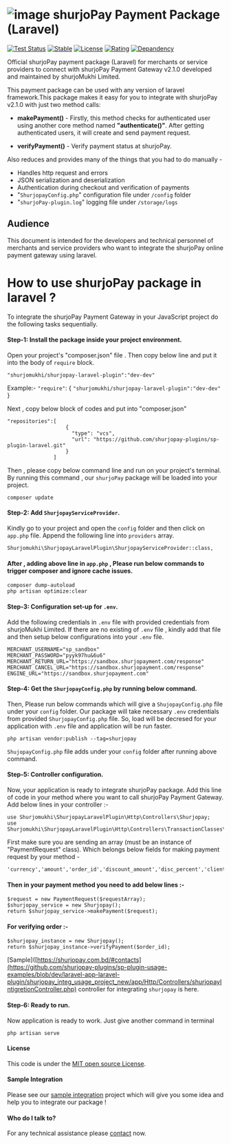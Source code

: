 
 <!-- 
 * This is an official documentation of integrating "shurjoPay" in laravel.
 *
 * By following steps of this documentation, any user can be able to integrate "shurjoPay" pacakge easily. 
 * In this documentation , a sample integration process is also available.
 *
 * @author Rayhan Khan Ridoy
 * @since 2022-12-01 
 -->
 

# ![image](https://user-images.githubusercontent.com/57352037/170198396-932692aa-3354-4cf0-abc1-2b8ef43a6de3.png) shurjoPay Payment Package (Laravel)
[![Test Status](https://github.com/rust-random/rand/workflows/Tests/badge.svg?event=push)]()
[![Stable](https://img.shields.io/badge/Stable-v2.1.0-green)]()
[![License](https://img.shields.io/badge/License-MIT-blue)]()
[![Rating](https://img.shields.io/badge/Rating-*****-green)]()
[![Depandency](https://img.shields.io/badge/Depandency-No-blue)]()

Official shurjoPay payment package (Laravel) for merchants or service providers to connect with shurjoPay Payment Gateway v2.1.0 developed and maintained by shurjoMukhi Limited.

This payment package can be used with any version of laravel framework.This package makes it easy for you to integrate with shurjoPay v2.1.0 with just two method calls:

- **makePayment()** - Firstly, this method  checks for authenticated user using another core method named **"authenticate()"**. After getting authenticated users, it will create and send payment request.

- **verifyPayment()** -  Verify payment status at shurjoPay.

Also reduces and provides many of the things that you had to do manually -
- Handles http request and errors
- JSON serialization and deserialization
- Authentication during checkout and verification of payments
- "``ShurjopayConfig.php``" configuration file under ``/config`` folder
- "``shurjoPay-plugin.log``" logging file under ``/storage/logs``

## Audience

This document is intended for the developers and technical personnel of merchants and service providers who want to integrate the shurjoPay online payment gateway using laravel.

# How to use shurjoPay package in laravel ?
To integrate the shurjoPay Payment Gateway in your JavaScript project do the following tasks sequentially.

#### Step-1: Install the package inside your project environment.
Open your project's "composer.json" file . Then copy below line and put it into the body of ``require`` block.

```
"shurjomukhi/shurjopay-laravel-plugin":"dev-dev" 
``` 
Example:-
``"require"``: {
             ```
             "shurjomukhi/shurjopay-laravel-plugin":"dev-dev"
             ```
             }

Next , copy below block of codes and put into "composer.json" 
```
"repositories":[
                   {
                     "type": "vcs",
                     "url": "https://github.com/shurjopay-plugins/sp-plugin-laravel.git"
                   }
               ]
```
Then , please copy below command line and run on your project's terminal. By running this command , our ``shurjoPay`` package will be loaded into your project. 

```
composer update
```

#### Step-2: Add ``ShurjopayServiceProvider``.
 
Kindly go to your project and open the ``config`` folder and then click on ``app.php`` file. Append the following line into ``providers`` array.

```
Shurjomukhi\ShurjopayLaravelPlugin\ShurjopayServiceProvider::class,
```

#### After , adding above line in ``app.php`` , Please run below commands to trigger composer and ignore cache issues.
```
composer dump-autoload
php artisan optimize:clear
```
#### Step-3: Configuration set-up for ``.env``. 
Add the following credentials in ``.env`` file with provided credentials  from shurjoMukhi Limited. If there are no existing of ``.env`` file , kindly add that file and then setup below configurations into your ``.env`` file.
```
MERCHANT_USERNAME="sp_sandbox"
MERCHANT_PASSWORD="pyyk97hu&6u6"
MERCHANT_RETURN_URL="https://sandbox.shurjopayment.com/response"
MERCHANT_CANCEL_URL="https://sandbox.shurjopayment.com/response"
ENGINE_URL="https://sandbox.shurjopayment.com"
```
#### Step-4: Get the ``ShurjopayConfig.php`` by running below command.
Then, Please run below commands which will give a ``ShujopayConfig.php`` file under your ``config`` folder. Our package will take necessary ``.env`` credentials from provided ``ShurjopayConfig.php`` file. So, load will be decresed for your application with ``.env`` file and application will be run faster.
```
php artisan vendor:publish --tag=shurjopay
```
``ShujopayConfig.php`` file adds under your ``config`` folder after running above command.

#### Step-5: Controller configuration.
Now, your application is ready to integrate shurjoPay package. Add this line of code in your method where you want to call shurjoPay Payment Gateway.
Add below lines in your controller :-
```
use Shurjomukhi\ShurjopayLaravelPlugin\Http\Controllers\Shurjopay;
use Shurjomukhi\ShurjopayLaravelPlugin\Http\Controllers\TransactionClasses\PaymentRequest;
```
First make sure you are sending an array (must be an instance of "PaymentRequest" class). Which belongs below fields for making payment request by your method -
```
'currency','amount','order_id','discount_amount','disc_percent','client_ip','customer_name','customer_phone','customer_email','customer_address','customer_city','customer_state','customer_postcode','customer_country','shipping_address','shipping_city','shipping_country','received_person_name','shipping_phone_number'
```
#### Then in your payment method you need to add below lines :-
```
$request = new PaymentRequest($requestArray);
$shurjopay_service = new Shurjopay();
return $shurjopay_service->makePayment($request);
```
#### For verifying order :-
```
$shurjopay_instance = new Shurjopay();
return $shurjopay_instance->verifyPayment($order_id);
```
[Sample]([https://shurjopay.com.bd/#contacts](https://github.com/shurjopay-plugins/sp-plugin-usage-examples/blob/dev/laravel-app-laravel-plugin/shurjopay_integ_usage_project_new/app/Http/Controllers/shurjopayIntigretionController.php) controller for integrating ``shurjopay`` is here.
#### Step-6: Ready to run.
Now application is ready to work. Just give another command in terminal
```
php artisan serve
```
#### License
This code is under the [MIT open source License](http://www.opensource.org/licenses/mit-license.php).
#### Sample Integration
Please see our [sample integration](https://github.com/shurjopay-plugins/sp-plugin-usage-examples/tree/dev/laravel-app-laravel-plugin/shurjopay_integ_usage_project_new) project which will give you some idea and help you to integrate our package !
#### Who do I talk to? 
For any technical assistance please [contact](https://shurjopay.com.bd/#contacts) now.
